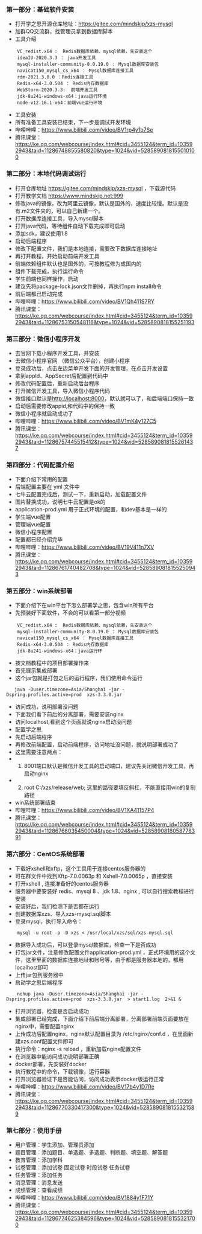 ### 第一部分：基础软件安装

* 打开学之思开源仓库地址：<https://gitee.com/mindskip/xzs-mysql>
* 加群QQ交流群，找管理员拿到数据库脚本
* 工具介绍

```软件简介
    VC_redist.x64 :  Redis数据库依赖、mysql依赖，先安装这个
    ideaIU-2020.3.3 ： java开发工具
    mysql-installer-community-8.0.19.0 ： Mysql数据库安装包
    navicat150_mysql_cs_x64 ： Mysql数据库连接工具
    rdm-2021.3.0.0 ：Redis连接工具
    Redis-x64-3.0.504 ： Redis内存数据库
    WebStorm-2020.3.3:  前端开发工具
    jdk-8u241-windows-x64：java运行环境
    node-v12.16.1-x64：前端vue运行环境
```

* 工具安装
* 所有准备工具安装已结束，下一步是调试开发环境
* 哔哩哔哩：<https://www.bilibili.com/video/BV1rp4y1b7Se>
* 腾讯课堂：<https://ke.qq.com/webcourse/index.html#cid=3455124&term_id=103592943&taid=11286748855580820&type=1024&vid=5285890818155010100>

### 第二部分：本地代码调试运行

* 打开仓库地址 <https://gitee.com/mindskip/xzs-mysql> ，下载源代码
* 打开教学文档 <https://www.mindskip.net:999>
* 修改java的镜像，改为阿里云镜像，默认是国外的，速度比较慢。默认是没有.m2文件夹的，可以自己新建一个。
* 打开数据库连接工具，导入mysql脚本
* 打开java代码，等待组件自动下载完成即可启动
* 添加sdk，建议使用1.8
* 启动后端程序
* 修改下配置文件，我们是本地连接，需要改下数据库连接地址
* 再打开教程，开始启动前端开发工具
* 前端依赖组件默认也是国外的，可按教程修为成国内的
* 组件下载完成，执行运行命令
* 学生前端也同样操作，启动
* 建议先将package-lock.json文件删掉，再执行npm install命令
* 前后端都已启动完成
* 哔哩哔哩：<https://www.bilibili.com/video/BV1Qh411S7RY>
* 腾讯课堂：<https://ke.qq.com/webcourse/index.html#cid=3455124&term_id=103592943&taid=11286753150548116&type=1024&vid=5285890818155251193>

### 第三部分：微信小程序开发

* 去官网下载小程序开发工具，并安装
* 去微信小程序官网 （微信公众平台），创建小程序
* 登录成功后，点击左边菜单开发下面的开发管理，在点击开发设置
* 拿到appId、AppSecret后配置到代码中
* 修改代码配置后，重新启动后台程序
* 打开微信开发工具，导入微信小程序代码
* 微信接口默认是<http://localhost:8000>，默认就可以了，和后端端口保持一致
* 启动后需要修改appid,和代码中的保持一致
* 微信小程序就启动成功了
* 哔哩哔哩：<https://www.bilibili.com/video/BV1mK4y127C5>
* 腾讯课堂：<https://ke.qq.com/webcourse/index.html#cid=3455124&term_id=103592943&taid=11286757445515412&type=1024&vid=5285890818155261437>

### 第四部分：代码配置介绍

* 下面介绍下常用的配置
* 后端配置主要在 yml 文件中
* 七牛云配置完成后，测试一下，重新启动，加载配置文件
* 图片替换成功，说明七牛云配置是ok的
* application-prod.yml  用于正式环境的配置，和dev基本是一样的
* 学生端vue配置
* 管理端vue配置
* 微信小程序配置
* 配置都已经介绍完毕
* 哔哩哔哩：<https://www.bilibili.com/video/BV19V411n7XV>
* 腾讯课堂：<https://ke.qq.com/webcourse/index.html#cid=3455124&term_id=103592943&taid=11286761740482708&type=1024&vid=5285890818155250943>

### 第五部分：win系统部署

* 下面介绍下在win平台下怎么部署学之思，包含win所有平台
* 先预装好下面软件，不会的可以看第一部分视频

```软件简介
    VC_redist.x64 :  Redis数据库依赖、mysql依赖，先安装这个
    mysql-installer-community-8.0.19.0 ： Mysql数据库安装包
    navicat150_mysql_cs_x64 ： Mysql数据库连接工具
    Redis-x64-3.0.504 ： Redis内存数据库
    jdk-8u241-windows-x64：java运行环
```

* 按文档教程中的项目部署操作来
* 首先展示集成部署
* 这个jar包就是打包之后的运行程序，我们使用命令运行

```运行命令
   java -Duser.timezone=Asia/Shanghai -jar -Dspring.profiles.active=prod  xzs-3.3.0.jar 
```

* 访问成功，说明部署没问题
* 下面我们看下前后的分离部署，需要安装nginx
* 访问localhost,看到这个页面就说nginx启动没问题
* 配置学之思
* 先启动后端程序
* 再修改前端配置，启动前端程序，访问地址没问题，就说明部署成功了
* 这里需要注意两点：
* 1. 8001端口默认是微信开发工具的启动端口，建议先关闭微信开发工具，再启动nginx
* 2. root C:/xzs/release/web;  这里的路径要填反斜杠，不能直接用win的复制路径
* win系统部署结束
* 哔哩哔哩：<https://www.bilibili.com/video/BV1XA41157P4>
* 腾讯课堂：<https://ke.qq.com/webcourse/index.html#cid=3455124&term_id=103592943&taid=11286766035450004&type=1024&vid=5285890818058778391>

### 第六部分：CentOS系统部署

* 下载好xshell和xftp，这个工具用于连接centos服务器的
* 可在群文件中找到Xftp-7.0.0063p 和 Xshell-7.0.0065p ，直接安装
* 打开xshell , 连接准备好的centos服务器
* 服务器中要安装好 redis、mysql 8 、jdk 1.8、nginx , 可以自行搜索教程进行安装
* 安装好后，我们检测下是否都在运行
* 创建数据库xzs、导入xzs-mysql.sql脚本
* 登录mysql，执行导入命令：

```脚本导入命令
    mysql -u root -p -D xzs < /usr/local/xzs/sql/xzs-mysql.sql
```

* 数据导入成功后，可以登录mysql数据库，检查一下是否成功
* 打包jar文件，注意修改配置文件application-prod.yml ，正式环境用的这个文件，这里里面的数据库连接地址和账号等，由于都是服务器本地的，都用localhost即可
* 上传jar包到服务器中
* 启动学之思后端程序

```运行命令
    nohup java -Duser.timezone=Asia/Shanghai -jar -Dspring.profiles.active=prod  xzs-3.3.0.jar  > start1.log  2>&1 &
```

* 打开浏览器，检查是否启动成功
* 集成部署已经完成，下面介绍下前后端分离部署，分离部署前端页面要放在nginx中，需要配置nginx
* 上传成功后配置nginx，nginx默认配置目录为 /etc/nginx/conf.d ，在里面新建xzs.conf配置文件即可
* 执行命令：nginx -s reload  ，重新加载nginx配置文件
* 在浏览器中能访问成功说明部署正确
* docker部署，先安装好docker
* 执行教程中的命令，下载镜像，运行容器
* 打开浏览器验证下是否能访问，访问成功表示docker版运行正常
* 哔哩哔哩：<https://www.bilibili.com/video/BV17b4y1D7Re>
* 腾讯课堂：<https://ke.qq.com/webcourse/index.html#cid=3455124&term_id=103592943&taid=11286770330417300&type=1024&vid=5285890818155321589>

### 第七部分：使用手册

* 用户管理：学生添加、管理员添加
* 题目管理：添加题目、单选题、多选题、判断题、填空题、解答题
* 教育管理：添加学科
* 试卷管理：添加试卷 固定试卷  时段试卷 任务试卷
* 任务管理：添加任务
* 消息管理：消息发送
* 成绩管理：查看成绩
* 哔哩哔哩：<https://www.bilibili.com/video/BV1884y1F71Y>
* 腾讯课堂：<https://ke.qq.com/webcourse/index.html#cid=3455124&term_id=103592943&taid=11286774625384596&type=1024&vid=5285890818155321700>
